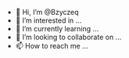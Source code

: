 - 👋 Hi, I’m @Bzyczeq
- 👀 I’m interested in ...
- 🌱 I’m currently learning ...
- 💞️ I’m looking to collaborate on ...
- 📫 How to reach me ...

<!---
Bzyczeq/Bzyczeq is a ✨ special ✨ repository because its `README.md` (this file) appears on your GitHub profile.
You can click the Preview link to take a look at your changes.
--->
